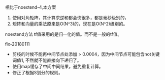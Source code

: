 相比于noextend-4,本方案
1. 使用对角矩阵，其计算求逆和都会快很多，都是毫秒级别的，
2. 矩阵和向量的乘法原来是O(N^3)的，现在是O(N^2)级别的。

noextend方法
tf值采用的是归一化的值。而不是一般的tf值。

fix-20180111
- 剪枝的时候不能再中间节点处添加 > 0.0004，因为中间节点可能包含not关键词值1, 不然就不能直接向下递归了。
- 使用map缓存了中间中间结果，避免重复计算。
- 修正了根据S划分的规则。
